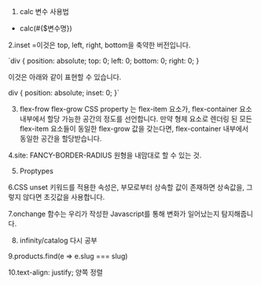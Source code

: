 1. calc 변수 사용법
 - calc(#{$변수명})

 2.inset =이것은 top, left, right, bottom을 축약한 버전입니다.

`div {
  position: absolute;
  top: 0;
  left: 0;
  bottom: 0;
  right: 0;
}

이것은 아래와 같이 표현할 수 있습니다.

div {
  position: absolute;
  inset: 0;
}`

3. flex-frow
flex-grow CSS property 는 flex-item 요소가, flex-container 요소 내부에서 할당 가능한 공간의 정도를 선언합니다. 만약 형제 요소로 렌더링 된 모든 flex-item 요소들이 동일한 flex-grow 값을 갖는다면, flex-container 내부에서 동일한 공간을 할당받습니다.

4.site: FANCY-BORDER-RADIUS
원형을 내맘대로 할 수 있는 것.

5. Proptypes

6.CSS unset 키워드를 적용한 속성은, 부모로부터 상속할 값이 존재하면 상속값을, 그렇지 않다면 초깃값을 사용합니다.

7.onchange 함수는 우리가 작성한 Javascript를 통해 변화가 일어났는지 탐지해줍니다.


8. infinity/catalog 다시 공부

9.products.find(e => e.slug === slug)

10.text-align: justify; 양쪽 정렬